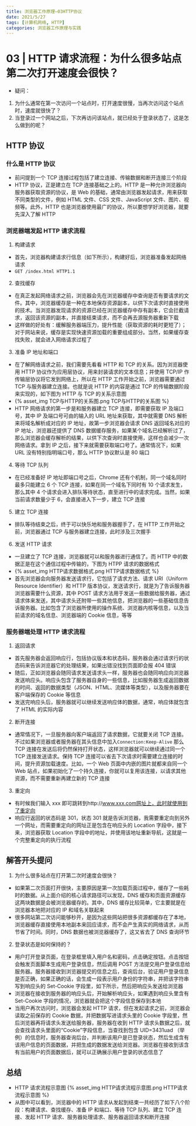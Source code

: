 ```yaml
---
title: 浏览器工作原理—03HTTP协议
date: 2021/5/27
tags: [计算机网络, HTTP]
categories: 浏览器工作原理与实践
---
```


# 03 | HTTP 请求流程：为什么很多站点第二次打开速度会很快？

- 疑问：

1. 为什么通常在第一次访问一个站点时，打开速度很慢，当再次访问这个站点时，速度就很快了？
2. 当登录过一个网站之后，下次再访问该站点，就已经处于登录状态了，这是怎么做到的呢？

## HTTP 协议

### 什么是 HTTP 协议

- 前问提到一个 TCP 连接过程包括了建立连接、传输数据和断开连接三个阶段
- HTTP 协议，正是建立在 TCP 连接基础之上的。HTTP 是一种允许浏览器向服务器获取资源的协议，是 Web 的基础，通常由浏览器发起请求，用来获取不同类型的文件，例如 HTML 文件、CSS 文件、JavaScript 文件、图片、视频等。此外，HTTP 也是浏览器使用最广的协议，所以要想学好浏览器，就要先深入了解 HTTP

### 浏览器端发起 HTTP 请求流程

1. 构建请求

- 首先，浏览器构建请求行信息（如下所示），构建好后，浏览器准备发起网络请求
- `GET /index.html HTTP1.1`

2. 查找缓存

- 在真正发起网络请求之前，浏览器会先在浏览器缓存中查询是否有要请求的文件。其中，浏览器缓存是一种在本地保存资源副本，以供下次请求时直接使用的技术。当浏览器发现请求的资源已经在浏览器缓存中存有副本，它会拦截请求，返回该资源的副本，并直接结束请求，而不会再去源服务器重新下载
- 这样做的好处有：缓解服务器端压力，提升性能（获取资源的耗时更短了）；对于网站来说，缓存是实现快速资源加载的重要组成部分。当然，如果缓存查找失败，就会进入网络请求过程了

3. 准备 IP 地址和端口

- 在了解网络请求之前，我们需要先看看 HTTP 和 TCP 的关系。因为浏览器使用 HTTP 协议作为应用层协议，用来封装请求的文本信息；并使用 TCP/IP 作传输层协议将它发到网络上，所以在 HTTP 工作开始之前，浏览器需要通过 TCP 与服务器建立连接。也就是说 HTTP 的内容是通过 TCP 的传输数据阶段来实现的，如下图为 HTTP 与 TCP 的关系示意图
- {% asset_img TCP与HTTP的关系图.png TCP与HTTP的关系图 %}
- HTTP 网络请求的第一步是和服务器建立 TCP 连接，即需要获取 IP 及端口号，其中 IP 及端口号可由的输入的 URL 地址来获取，其中就需要 DNS 解析来将域名解析成对应的 IP 地址，故第一步浏览器会请求 DNS 返回域名对应的 IP 地址，浏览器还提供了 DNS 数据缓存服务，如果某个域名已经解析过了，那么浏览器会缓存解析的结果，以供下次查询时直接使用，这样也会减少一次网络请求。拿到 IP 之后，接下来就需要获取端口号了。通常情况下，如果 URL 没有特别指明端口号，那么 HTTP 协议默认是 80 端口

4. 等待 TCP 队列

- 在已经准备好 IP 地址即端口号之后，Chrome 还有个机制，同一个域名同时最多只能建立 6 个 TCP 连接，如果在同一个域名下同时有 10 个请求发生，那么其中 4 个请求会进入排队等待状态，直至进行中的请求完成。当然，如果当前请求数量少于 6，会直接进入下一步，建立 TCP 连接

5. 建立 TCP 连接

- 排队等待结束之后，终于可以快乐地和服务器握手了，在 HTTP 工作开始之前，浏览器通过 TCP 与服务器建立连接，此时涉及三次握手

6. 发送 HTTP 请求

- 一旦建立了 TCP 连接，浏览器就可以和服务器进行通信了。而 HTTP 中的数据正是在这个通信过程中传输的，下图为 HTPP 请求的数据格式
- {% asset_img HTTP请求数据格式.png HTTP请求数据格式 %}
- 首先浏览器会向服务器发送请求行，它包括了请求方法、请求 URI（Uniform Resource Identifier）和 HTTP 版本协议，发送请求行，就是为了告诉服务器浏览器需要什么资源，其中 POST 请求方法用于发送一些数据给服务器，通过请求体来发送，其中请求头还附带一些其他信息，把浏览器的一些基础信息告诉服务器。比如包含了浏览器所使用的操作系统、浏览器内核等信息，以及当前请求的域名信息、浏览器端的 Cookie 信息，等等

### 服务器端处理 HTTP 请求流程

1. 返回请求

- 首先服务器会返回响应行，包括协议版本和状态码，服务器会通过请求行的状态码来告诉浏览器它的处理结果，如果出错没找到页面即会报 404 错误
- 随后，正如浏览器会随同请求发送请求头一样，服务器也会随同响应向浏览器发送响应头。响应头包含了服务器自身的一些信息，比如服务器生成返回数据的时间、返回的数据类型（JSON、HTML、流媒体等类型），以及服务器要在客户端保存的 Cookie 等信息
- 发送完响应头后，服务器就可以继续发送响应体的数据，通常，响应体就包含了 HTML 的实际内容

2. 断开连接

- 通常情况下，一旦服务器向客户端返回了请求数据，它就要关闭 TCP 连接。不过如果浏览器或者服务器在其头信息中加入`Connection:Keep-Alive`
  那么 TCP 连接在发送后将仍然保持打开状态，这样浏览器就可以继续通过同一个 TCP 连接发送请求。保持 TCP 连接可以省去下次请求时需要建立连接的时间，提升资源加载速度。比如，一个 Web 页面中内嵌的图片就都来自同一个 Web 站点，如果初始化了一个持久连接，你就可以复用该连接，以请求其他资源，而不需要重新再建立新的 TCP 连接

3. 重定向

- 有时候我们输入 xxx 即可跳转到http://www.xxx.com网址上，此时就使用到了重定向
- 响应行返回的状态码是 301，状态 301 就是告诉浏览器，我需要重定向到另外一个网址，而需要重定向的网址正是包含在响应头的 Location 字段中，接下来，浏览器获取 Location 字段中的地址，并使用该地址重新导航，这就是一个完整重定向的执行流程

## 解答开头提问

1. 为什么很多站点在打开第二次时速度会很快？

- 如果第二次页面打开很快，主要原因是第一次加载页面过程中，缓存了一些耗时的数据。从上面介绍的核心请求路径可以发现，DNS 缓存和页面资源缓存这两块数据是会被浏览器缓存的。其中，DNS 缓存比较简单，它主要就是在浏览器本地把对应的 IP 和域名关联起来
- 很多网站第二次访问能够秒开，是因为这些网站把很多资源都缓存在了本地，浏览器缓存直接使用本地副本来回应请求，而不会产生真实的网络请求，从而节省了时间。同时，DNS 数据也被浏览器缓存了，这又省去了 DNS 查询环节

2. 登录状态是如何保持的？

- 用户打开登录页面，在登录框里填入用户名和密码，点击确定按钮。点击按钮会触发页面脚本生成用户登录信息，然后调用 POST 方法提交用户登录信息给服务器。服务器接收到浏览器提交的信息之后，查询后台，验证用户登录信息是否正确，如果正确的话，会生成一段表示用户身份的字符串，并把该字符串写到响应头的 Set-Cookie 字段里，如下所示，然后把响应头发送给浏览器
- 浏览器在接收到服务器的响应头后，开始解析响应头，如果遇到响应头里含有 Set-Cookie 字段的情况，浏览器就会把这个字段信息保存到本地
- 当用户再次访问时，浏览器会发起 HTTP 请求，但在发起请求之前，浏览器会读取之前保存的 Cookie 数据，并把数据写进请求头里的 Cookie 字段里，然后浏览器再将请求头发送给服务器，服务器在收到 HTTP 请求头数据之后，就会查找请求头里面的“Cookie”字段信息，当查找到包含 UID=3431uad （举例）的信息时，服务器查询后台，并判断该用户是已登录状态，然后生成含有该用户信息的页面数据，并把生成的数据发送给浏览器。浏览器在接收到该含有当前用户的页面数据后，就可以正确展示用户登录的状态信息了

## 总结

- HTTP 请求流程示意图
  {% asset_img HTTP请求流程示意图.png HTTP请求流程示意图 %}
- 从图中可以看到，浏览器中的 HTTP 请求从发起到结束一共经历了如下八个阶段：构建请求、查找缓存、准备 IP 和端口、等待 TCP 队列、建立 TCP 连接、发起 HTTP 请求、服务器处理请求、服务器返回请求和断开连接
